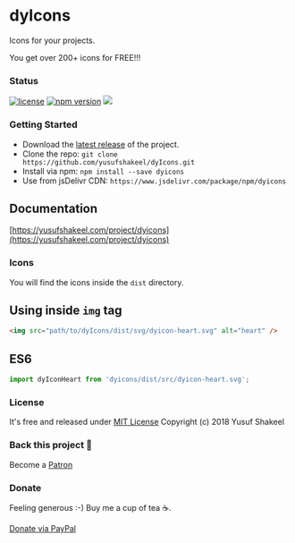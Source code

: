 # dyIcons
Icons for your projects.

You get over 200+ icons for FREE!!!

### Status

[![license](https://img.shields.io/badge/license-MIT-blue.svg)](https://github.com/yusufshakeel/dyIcons)
[![npm version](https://img.shields.io/badge/npm-0.3.4-blue.svg)](https://www.npmjs.com/package/dyicons)
[![](https://data.jsdelivr.com/v1/package/npm/dyicons/badge)](https://www.jsdelivr.com/package/npm/dyicons)

### Getting Started
* Download the [latest release](https://github.com/yusufshakeel/dyIcons/releases) of the project.
* Clone the repo: `git clone https://github.com/yusufshakeel/dyIcons.git`
* Install via npm: `npm install --save dyicons`
* Use from jsDelivr CDN: `https://www.jsdelivr.com/package/npm/dyicons`

## Documentation

[https://yusufshakeel.com/project/dyicons](https://yusufshakeel.com/project/dyicons)

### Icons

You will find the icons inside the `dist` directory.

## Using inside ```img``` tag

```HTML
<img src="path/to/dyIcons/dist/svg/dyicon-heart.svg" alt="heart" />
```

## ES6

```JavaScript
import dyIconHeart from 'dyicons/dist/src/dyicon-heart.svg';
```

### License
It's free and released under [MIT License](https://github.com/yusufshakeel/dyIcons/blob/master/LICENSE) Copyright (c) 2018 Yusuf Shakeel

### Back this project 🙏

Become a [Patron](https://www.patreon.com/yusufshakeel)

### Donate
Feeling generous :-) Buy me a cup of tea ☕.

[Donate via PayPal](https://www.paypal.me/yusufshakeel)
